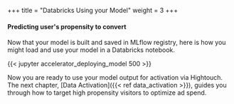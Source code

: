 +++
title = "Databricks Using your Model"
weight = 3
+++

#### Predicting user's propensity to convert

Now that your model is built and saved in MLflow registry, here is how you might load and use your model in a Databricks notebook.

{{< jupyter accelerator_deploying_model 500 >}}

Now you are ready to use your model output for activation via Hightouch. The next chapter, [Data Activation]({{< ref data_activation >}}), guides you through how to target high propensity visitors to optimize ad spend.
